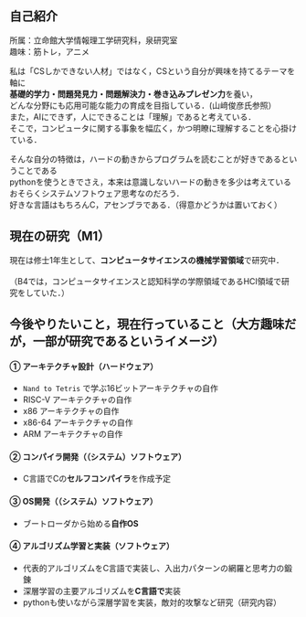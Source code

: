 ## 自己紹介

所属：立命館大学情報理工学研究科，泉研究室<br>
趣味：筋トレ，アニメ<br>

私は「CSしかできない人材」ではなく，CSという自分が興味を持てるテーマを軸に<br>
**基礎的学力・問題発見力・問題解決力・巻き込みプレゼン力**を養い，<br> 
どんな分野にも応用可能な能力の育成を目指している．(山﨑俊彦氏参照）<br>
また，AIにできず，人にできることは「理解」であると考えている．<br>
そこで，コンピュータに関する事象を幅広く，かつ明瞭に理解することを心掛けている．<br>

そんな自分の特徴は，ハードの動きからプログラムを読むことが好きであるということである<br>
pythonを使うときでさえ，本来は意識しないハードの動きを多少は考えている<br>
おそらくシステムソフトウェア思考なのだろう．<br>
好きな言語はもちろんC，アセンブラである．（得意かどうかは置いておく）<br>

## 現在の研究（M1）

現在は修士1年生として、**コンピュータサイエンスの機械学習領域**で研究中．<br>  
（B4では，コンピュータサイエンスと認知科学の学際領域であるHCI領域で研究をしていた．）<br>

## 今後やりたいこと，現在行っていること（大方趣味だが，一部が研究であるというイメージ）

#### ① アーキテクチャ設計（ハードウェア）
- `Nand to Tetris` で学ぶ16ビットアーキテクチャの自作
- RISC-V アーキテクチャの自作
- x86 アーキテクチャの自作
- x86-64 アーキテクチャの自作
- ARM アーキテクチャの自作

#### ② コンパイラ開発（（システム）ソフトウェア）
- C言語でCの**セルフコンパイラ**を作成予定

#### ③ OS開発（（システム）ソフトウェア）
- ブートローダから始める**自作OS**

#### ④ アルゴリズム学習と実装（ソフトウェア）
- 代表的アルゴリズムをC言語で実装し、入出力パターンの網羅と思考力の鍛錬
- 深層学習の主要アルゴリズムを**C言語で**実装
- pythonも使いながら深層学習を実装，敵対的攻撃など研究（研究内容）


